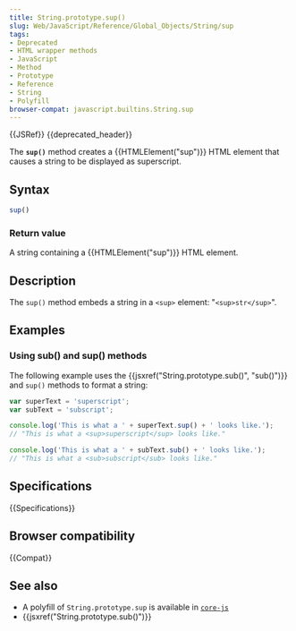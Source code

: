 ```yaml
---
title: String.prototype.sup()
slug: Web/JavaScript/Reference/Global_Objects/String/sup
tags:
- Deprecated
- HTML wrapper methods
- JavaScript
- Method
- Prototype
- Reference
- String
- Polyfill
browser-compat: javascript.builtins.String.sup
---
```

{{JSRef}} {{deprecated_header}}

The **`sup()`** method creates a {{HTMLElement("sup")}} HTML element that
causes a string to be displayed as superscript.

## Syntax

```js
sup()
```

### Return value

A string containing a {{HTMLElement("sup")}} HTML element.

## Description

The `sup()` method embeds a string in a `<sup>` element: "`<sup>str</sup>`".

## Examples

### Using sub() and sup() methods

The following example uses the
{{jsxref("String.prototype.sub()", "sub()")}} and `sup()` methods
to format a string:

```js
var superText = 'superscript';
var subText = 'subscript';

console.log('This is what a ' + superText.sup() + ' looks like.');
// "This is what a <sup>superscript</sup> looks like."

console.log('This is what a ' + subText.sub() + ' looks like.');
// "This is what a <sub>subscript</sub> looks like."
```

## Specifications

{{Specifications}}

## Browser compatibility

{{Compat}}

## See also

*   A polyfill of `String.prototype.sup` is available in
    [`core-js`](https://github.com/zloirock/core-js#ecmascript-string-and-regexp)
*   {{jsxref("String.prototype.sub()")}}
